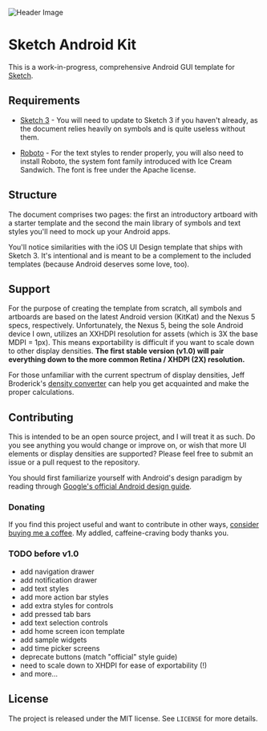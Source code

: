![Header Image](http://cl.ly/image/0l1k2h2g0q3y/Header.png)

# Sketch Android Kit

This is a work-in-progress, comprehensive Android GUI template for [Sketch](http://bohemiancoding.com/sketch/).

## Requirements

* [Sketch 3](http://bohemiancoding.com/sketch/) - You will need to update to Sketch 3 if you haven't already, as the document relies heavily on symbols and is quite useless without them.

* [Roboto](http://developer.android.com/design/style/typography.html) - For the text styles to render properly, you will also need to install Roboto, the system font family introduced with Ice Cream Sandwich. The font is free under the Apache license.

## Structure

The document comprises two pages: the first an introductory artboard with a starter template and the second the main library of symbols and text styles you'll need to mock up your Android apps.

You'll notice similarities with the iOS UI Design template that ships with Sketch 3. It's intentional and is meant to be a complement to the included templates (because Android deserves some love, too).

## Support

For the purpose of creating the template from scratch, all symbols and artboards are based on the latest Android version (KitKat) and the Nexus 5 specs, respectively. Unfortunately, the Nexus 5, being the sole Android device I own, utilizes an XXHDPI resolution for assets (which is 3X the base MDPI = 1px). This means exportability is difficult if you want to scale down to other display densities. **The first stable version (v1.0) will pair everything down to the more common Retina / XHDPI (2X) resolution.**

For those unfamiliar with the current spectrum of display densities, Jeff Broderick's [density converter](http://density.brdrck.me/) can help you get acquainted and make the proper calculations.

## Contributing

This is intended to be an open source project, and I will treat it as such. Do you see anything you would change or improve on, or wish that more UI elements or display densities are supported? Please feel free to submit an issue or a pull request to the repository.

You should first familiarize yourself with Android's design paradigm by reading through [Google's official Android design guide](https://developer.android.com/design/index.html).

### Donating

If you find this project useful and want to contribute in other ways, [consider buying me a coffee][donate]. My addled, caffeine-craving body thanks you.

[donate]: mailto:square@chen.io?cc=cash@square.com&subject=%244.00&body=Here's%20a%20coffee%20on%20me%20for%20your%20awesome%20work.

### TODO before v1.0

* add navigation drawer
* add notification drawer
* add text styles
* add more action bar styles
* add extra styles for controls
* add pressed tab bars
* add text selection controls
* add home screen icon template
* add sample widgets
* add time picker screens
* deprecate buttons (match "official" style guide)
* need to scale down to XHDPI for ease of exportability (!)
* and more...

## License

The project is released under the MIT license. See `LICENSE` for more details.
